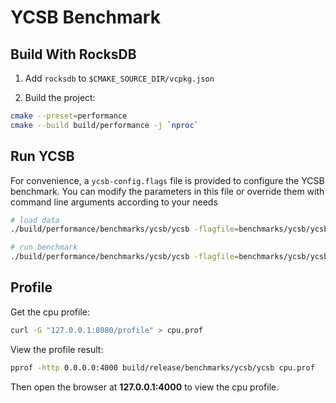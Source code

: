 # YCSB Benchmark

## Build With RocksDB

1. Add `rocksdb` to `$CMAKE_SOURCE_DIR/vcpkg.json`

2. Build the project:

```sh
cmake --preset=performance
cmake --build build/performance -j `nproc`
```

## Run YCSB

For convenience, a `ycsb-config.flags` file is provided to configure the YCSB
benchmark. You can modify the parameters in this file or override them with
command line arguments according to your needs

```sh
# load data
./build/performance/benchmarks/ycsb/ycsb -flagfile=benchmarks/ycsb/ycsb-config.flags -ycsb_cmd=load

# run benchmark
./build/performance/benchmarks/ycsb/ycsb -flagfile=benchmarks/ycsb/ycsb-config.flags -ycsb_cmd=run
```

## Profile

Get the cpu profile:

```sh
curl -G "127.0.0.1:8080/profile" > cpu.prof
```

View the profile result:

```sh
pprof -http 0.0.0.0:4000 build/release/benchmarks/ycsb/ycsb cpu.prof
```

Then open the browser at **127.0.0.1:4000** to view the cpu profile.
